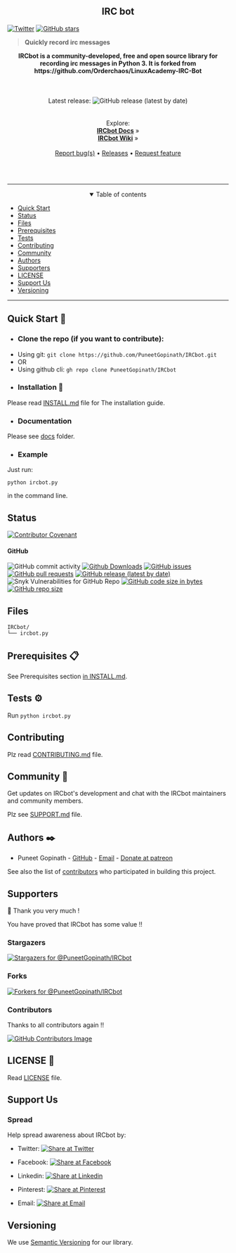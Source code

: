 <div class="card">
  <link rel="stylesheet" href="https://puneetgopinath.github.io/Sanitizers/css/main.css" />
  <h2 align="center">IRC bot</h2>
  <a href="https://twitter.com/intent/tweet?text=This%20Python%20IRCbot%20Helped%20Me%20A%20Lot.%20Make%20Sure%20To%20Check%20It%20Out:\&url=https%3A%2F%2Fgithub.com%2FPuneetGopinath%2FIRCbot\&hashtags=py,backend,developer,opensource,python"><img alt="Twitter" src="https://img.shields.io/twitter/url?style=social&url=https%3A%2F%2Fgithub.com%2FPuneetGopinath%2FIRCbot" /></a>
  <a href="https://github.com/PuneetGopinath/IRCbot/stargazers"><img alt="GitHub stars" src="https://img.shields.io/github/stars/PuneetGopinath/IRCbot?style=social"></a>
  <blockquote><b>Quickly record irc messages</b></blockquote>

  <p align="center">
    <b>IRCbot is a community-developed, free and open source library for recording irc messages in Python 3. It is forked from https://github.com/Orderchaos/LinuxAcademy-IRC-Bot</b><br><br>
    <br><br>
    Latest release: <img alt="GitHub release (latest by date)" src="https://img.shields.io/github/v/release/PuneetGopinath/IRCbot"><br>
    <br><br>Explore:<br>
    <a href="https://github.com/PuneetGopinath/IRCbot/blob/main/docs"><b>IRCbot Docs</b></a> &raquo;<br>
    <a href="https://github.com/PuneetGopinath/IRCbot/wiki"><b>IRCbot Wiki</b></a> &raquo;<br><br>
    <a href="https://github.com/PuneetGopinath/IRCbot/issues/new?template=bug_report.md">Report bug(s)</a> • <a href="https://github.com/PuneetGopinath/IRCbot/releases">Releases</a> • <a href="https://github.com/PuneetGopinath/IRCbot/issues/new?template=feature_request.md">Request feature</a>
  </p><br><br>
</div>

---------------------------------------------------------------------

<details open="true">
    <summary align="center">Table of contents</summary>

 * [Quick Start](#quick-start)
 * [Status](#status)
 * [Files](#files)
 * [Prerequisites](#prerequisites)
 * [Tests](#tests)
 * [Contributing](#contributing)
 * [Community](#community)
 * [Authors](#authors)
 * [Supporters](#supporters)
 * [LICENSE](#license)
 * [Support Us](#support-us)
 * [Versioning](#versioning)

</details>

---------------------------------------------------------------------

<h2><a name="quick-start">Quick Start 🚀</a></h2>

- ### Clone the repo (if you want to contribute):

 * Using git:
`git clone https://github.com/PuneetGopinath/IRCbot.git`
 * OR
 * Using github cli:
`gh repo clone PuneetGopinath/IRCbot`

- ### Installation 🔧

Please read [INSTALL.md](INSTALL.md) file for The installation guide.

- ### Documentation

Please see [docs](docs/README.md) folder.

- ### Example

Just run:

    python ircbot.py
in the command line.

<h2><a name="status">Status</a></h2>

[![Contributor Covenant](https://img.shields.io/badge/Contributor%20Covenant-2.0-4baaaa.svg)](.github/CODE_OF_CONDUCT.md)

#### GitHub

![GitHub commit activity](https://img.shields.io/github/commit-activity/y/PuneetGopinath/IRCbot)
[![Github Downloads](https://img.shields.io/github/downloads/PuneetGopinath/IRCbot/total.svg)](https://github.com/PuneetGopinath/IRCbot/releases)
[![GitHub issues](https://img.shields.io/github/issues-raw/PuneetGopinath/IRCbot)](https://github.com/PuneetGopinath/IRCbot/issues)
[![GitHub pull requests](https://img.shields.io/github/issues-pr-raw/PuneetGopinath/IRCbot)](https://github.com/PuneetGopinath/IRCbot/pulls)
[![GitHub release (latest by date)](https://img.shields.io/github/v/release/PuneetGopinath/IRCbot)](https://github.com/PuneetGopinath/IRCbot/releases)
![Snyk Vulnerabilities for GitHub Repo](https://img.shields.io/snyk/vulnerabilities/github/PuneetGopinath/IRCbot)
[![GitHub code size in bytes](https://img.shields.io/github/languages/code-size/PuneetGopinath/IRCbot)]()
[![GitHub repo size](https://img.shields.io/github/repo-size/PuneetGopinath/IRCbot)]()

<h2><a name="files">Files️</a></h2>

```text
IRCbot/
└── ircbot.py
```

<h2><a name="prerequisites">Prerequisites 📋</a></h2>

See Prerequisites section [in INSTALL.md](INSTALL.md#prerequisites).

<h2><a name="tests">Tests ⚙️</a></h2>

Run `python ircbot.py`

<h2><a name="contributing">Contributing</a></h2>

Plz read [CONTRIBUTING.md](.github/CONTRIBUTING.md)</a> file.

<h2><a name="community">Community 💬</a></h2>

Get updates on IRCbot's development and chat with the IRCbot maintainers and community members.

Plz see [SUPPORT.md](https://github.com/PuneetGopinath/IRCbot/blob/main/.github/SUPPORT.md) file.

<h2><a name="authors">Authors ✒️</a></h2>

 * Puneet Gopinath - [GitHub](https://github.com/PuneetGopinath) - [Email](mailto:baalkrshna@gmail.com) - [Donate at patreon](https://patreon.com/PuneetGopinath)

See also the list of [contributors](https://github.com/PuneetGopinath/IRCbot/graphs/contributors) who participated in building this project.

<h2><a name="supporters">Supporters</a></h2>

👏 Thank you very much !

You have proved that IRCbot has some value !!

### Stargazers

[![Stargazers for @PuneetGopinath/IRCbot](https://reporoster.com/stars/PuneetGopinath/IRCbot)](https://github.com/PuneetGopinath/IRCbot/stargazers)

### Forks

[![Forkers for @PuneetGopinath/IRCbot](https://reporoster.com/forks/PuneetGopinath/IRCbot)](https://github.com/PuneetGopinath/IRCbot/network/members)

### Contributors

Thanks to all contributors again !!

[![GitHub Contributors Image](https://contrib.rocks/image?repo=PuneetGopinath/IRCbot)](https://github.com/PuneetGopinath/IRCbot/contributors)

<h2><a name="license">LICENSE 📄</a></h2>

Read [LICENSE](LICENSE) file.

<h2><a name="support-us">Support Us</a></h2>

### Spread

Help spread awareness about IRCbot by:

 * Twitter: [![Share at Twitter](https://img.shields.io/badge/Share-Twitter-%231DA1F2?style=flat-square)](https://twitter.com/intent/tweet?text=This%20Python%20IRCbot%20Helped%20Me%20A%20Lot.%20Make%20Sure%20To%20Check%20It%20Out:\&url=https://github.com/PuneetGopinath/IRCbot\&hashtags=py,backend,developer,opensource,python)

 * Facebook: [![Share at Facebook](https://img.shields.io/badge/Share-Facebook-%233b5998?style=flat-square)](https://www.facebook.com/sharer/sharer.php?u=https://github.com/PuneetGopinath/IRCbot)

 * Linkedin: [![Share at Linkedin](https://img.shields.io/badge/Share-Linkedin-%230e76a8?style=flat-square)](https://www.linkedin.com/shareArticle?mini=true\&url=https://github.com/PuneetGopinath/IRCbot)

 * Pinterest: [![Share at Pinterest](https://img.shields.io/badge/Share-Pinterest-%23c8232c?style=flat-square)](https://pinterest.com/pin/create/button/?media=\&description=This%20Python%20IRCbot%20Helped%20Me%20A%20Lot.%20Make%20Sure%20To%20Check%20It%20Out:\&url=https://github.com/PuneetGopinath/IRCbot)

 * Email: [![Share at Email](https://img.shields.io/badge/Share-Email-green?style=flat-square)](mailto:baalkrshna@gmail.com?\&subject=See%20this%20Awesome%20Python%20IRCbot\&cc=\&bcc=\&body=This%20Python%20IRCbot%20Helped%20Me%20A%20Lot.%20Make%20Sure%20To%20Check%20It%20Out:%0Ahttps://github.com/PuneetGopinath/IRCbot)

<h2><a name="versioning">Versioning</a></h2>

We use [Semantic Versioning](https://semver.org) for our library.
